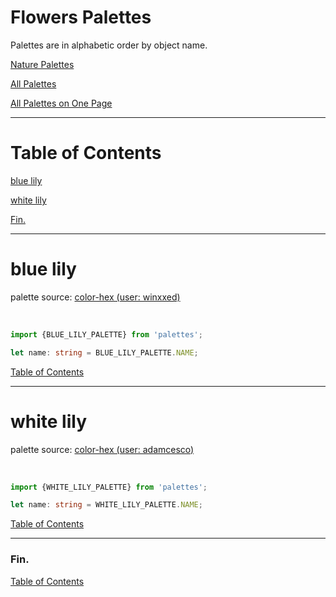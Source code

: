 <!--suppress JSUnresolvedLibraryURL -->
<!-- Coolors Palette Widget (Script) -->
<script src="https://coolors.co/palette-widget/widget.js"></script>

# Flowers Palettes

Palettes are in alphabetic order by object name.

[Nature Palettes](../nature-palettes.md)

[All Palettes](../../all-palettes.md)

[All Palettes on One Page](../../all-palettes_one-page.md)

----

# Table of Contents

[blue lily](#blue-lily)

[white lily](#white-lily)

[Fin.](#fin)

----

# blue lily

palette source:
<a href="https://www.color-hex.com/color-palette/1040636" target="_blank" rel="noopener noreferrer">color-hex (user: winxxed)</a>

<!-- Coolors Palette Widget -->
<script data-id="05684644562469574">new CoolorsPaletteWidget("05684644562469574", ["f0f3f4","fafeff","7dced8","1d90af","3b2212"],"blue lily"); </script>
<br/>

````typescript
import {BLUE_LILY_PALETTE} from 'palettes';

let name: string = BLUE_LILY_PALETTE.NAME;
````

[Table of Contents](#table-of-contents)

----

# white lily

palette source:
<a href="https://www.color-hex.com/color-palette/1039504" target="_blank" rel="noopener noreferrer">color-hex (user: adamcesco)</a>

<!-- Coolors Palette Widget -->
<script data-id="08679171490640973">new CoolorsPaletteWidget("08679171490640973", ["fafbef","b1c69f","5f8661","d6d6ff","aeaed6"],"white lily"); </script>
<br/>

````typescript
import {WHITE_LILY_PALETTE} from 'palettes';

let name: string = WHITE_LILY_PALETTE.NAME;
````

[Table of Contents](#table-of-contents)

----

### Fin.

[Table of Contents](#table-of-contents)
